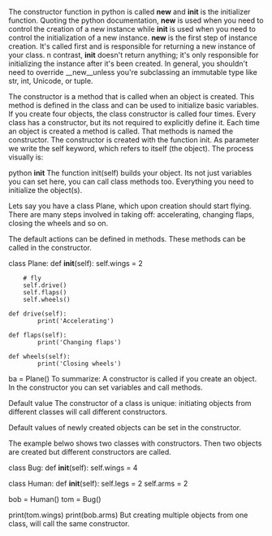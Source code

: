 The constructor function in python is called __new__ and __init__ is the initializer function.
Quoting the python documentation, __new__ is used when you need to control the creation of a new instance while __init__ is used when you need to control the initialization of a new instance.
__new__ is the first step of instance creation. It's called first and is responsible for returning a new instance of your class.
n contrast, __init__ doesn't return anything; it's only responsible for initializing the instance after it's been created. In general, you shouldn't need to override __new__unless you're subclassing an immutable type like str, int, Unicode, or tuple.

The constructor is a method that is called when an object is created. This method is defined in the class and can be used to initialize basic variables.
If you create four objects, the class constructor is called four times. Every class has a constructor, but its not required to explicitly define it.
Each time an object is created a method is called. That methods is named the constructor.
The constructor is created with the function init. As parameter we write the self keyword, which refers to itself (the object). The process visually is:

python __init__
The function init(self) builds your object. Its not just variables you can set here, you can call class methods too. Everything you need to initialize the object(s).

Lets say you have a class Plane, which upon creation should start flying. There are many steps involved in taking off: accelerating, changing flaps, closing the wheels and so on.

The default actions can be defined in methods. These methods can be called in the constructor.

class Plane:
    def __init__(self):
        self.wings = 2

        # fly
        self.drive()
        self.flaps()
        self.wheels()

    def drive(self):
            print('Accelerating')

    def flaps(self):
            print('Changing flaps')

    def wheels(self):
            print('Closing wheels')

ba = Plane()
To summarize: A constructor is called if you create an object. In the constructor you can set variables and call methods.

Default value
The constructor of a class is unique: initiating objects from different classes will call different constructors.

Default values of newly created objects can be set in the constructor.

The example belwo shows two classes with constructors. Then two objects are created but different constructors are called.

class Bug:
   def __init__(self):
       self.wings = 4

class Human:
   def __init__(self):
       self.legs = 2
       self.arms = 2

bob = Human()
tom = Bug()

print(tom.wings)
print(bob.arms)
But creating multiple objects from one class, will call the same constructor.
